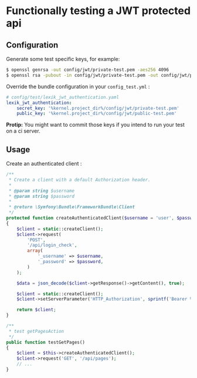 Functionally testing a JWT protected api
=========================================

Configuration
-------------

Generate some test specific keys, for example:

``` bash
$ openssl genrsa -out config/jwt/private-test.pem -aes256 4096
$ openssl rsa -pubout -in config/jwt/private-test.pem -out config/jwt/public-test.pem
```

Override the bundle configuration in your `config_test.yml` :

``` yaml
# config/test/lexik_jwt_authentication.yaml
lexik_jwt_authentication:
    secret_key: '%kernel.project_dir%/config/jwt/private-test.pem'
    public_key: '%kernel.project_dir%/config/jwt/public-test.pem'
```

**Protip:** You might want to commit those keys if you intend to run your test on a ci server.

Usage
-----

Create an authenticated client :

``` php
/**
 * Create a client with a default Authorization header.
 *
 * @param string $username
 * @param string $password
 *
 * @return \Symfony\Bundle\FrameworkBundle\Client
 */
protected function createAuthenticatedClient($username = 'user', $password = 'password')
{
    $client = static::createClient();
    $client->request(
        'POST',
        '/api/login_check',
        array(
            '_username' => $username,
            '_password' => $password,
        )
    );

    $data = json_decode($client->getResponse()->getContent(), true);

    $client = static::createClient();
    $client->setServerParameter('HTTP_Authorization', sprintf('Bearer %s', $data['token']));

    return $client;
}

/**
 * test getPagesAction
 */
public function testGetPages()
{
    $client = $this->createAuthenticatedClient();
    $client->request('GET', '/api/pages');
    // ... 
}
```
